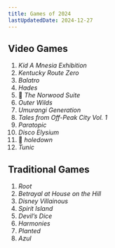 ```yaml
---
title: Games of 2024
lastUpdatedDate: 2024-12-27
---
```


## Video Games

1. _Kid A Mnesia Exhibition_
2. _Kentucky Route Zero_
3. _Balatro_
4. _Hades_
5. 🔁 _The Norwood Suite_
6. _Outer Wilds_
7. _Umurangi Generation_
8. _Tales from Off-Peak City Vol. 1_
9. _Paratopic_
10. _Disco Elysium_
11. 🔁 _holedown_
12. _Tunic_

## Traditional Games

1. _Root_
2. _Betrayal at House on the Hill_
3. _Disney Villainous_
4. _Spirit Island_
5. _Devil’s Dice_
6. _Harmonies_
7. _Planted_
8. _Azul_